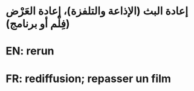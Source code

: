 # إعادة البث (الإذاعة والتلفزة)، إعادة العَرْض (فِلْم أو برنامج)

# EN: rerun

# FR: rediffusion; repasser un film
